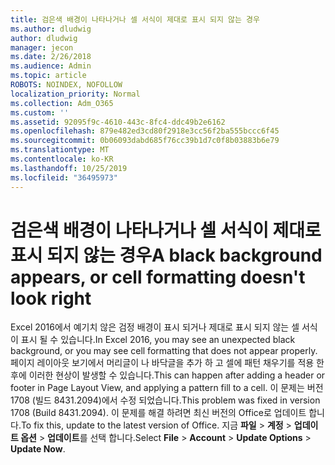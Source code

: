 ```yaml
---
title: 검은색 배경이 나타나거나 셀 서식이 제대로 표시 되지 않는 경우
ms.author: dludwig
author: dludwig
manager: jecon
ms.date: 2/26/2018
ms.audience: Admin
ms.topic: article
ROBOTS: NOINDEX, NOFOLLOW
localization_priority: Normal
ms.collection: Adm_O365
ms.custom: ''
ms.assetid: 92095f9c-4610-443c-8fc4-ddc49b2e6162
ms.openlocfilehash: 879e482ed3cd80f2918e3cc56f2ba555bccc6f45
ms.sourcegitcommit: 0b06093dabd685f76cc39b1d7c0f8b03883b6e79
ms.translationtype: MT
ms.contentlocale: ko-KR
ms.lasthandoff: 10/25/2019
ms.locfileid: "36495973"
---
```

# <a name="a-black-background-appears-or-cell-formatting-doesnt-look-right"></a><span data-ttu-id="35416-102">검은색 배경이 나타나거나 셀 서식이 제대로 표시 되지 않는 경우</span><span class="sxs-lookup"><span data-stu-id="35416-102">A black background appears, or cell formatting doesn't look right</span></span>

<span data-ttu-id="35416-103">Excel 2016에서 예기치 않은 검정 배경이 표시 되거나 제대로 표시 되지 않는 셀 서식이 표시 될 수 있습니다.</span><span class="sxs-lookup"><span data-stu-id="35416-103">In Excel 2016, you may see an unexpected black background, or you may see cell formatting that does not appear properly.</span></span> <span data-ttu-id="35416-104">페이지 레이아웃 보기에서 머리글이 나 바닥글을 추가 하 고 셀에 패턴 채우기를 적용 한 후에 이러한 현상이 발생할 수 있습니다.</span><span class="sxs-lookup"><span data-stu-id="35416-104">This can happen after adding a header or footer in Page Layout View, and applying a pattern fill to a cell.</span></span> <span data-ttu-id="35416-105">이 문제는 버전 1708 (빌드 8431.2094)에서 수정 되었습니다.</span><span class="sxs-lookup"><span data-stu-id="35416-105">This problem was fixed in version 1708 (Build 8431.2094).</span></span> <span data-ttu-id="35416-106">이 문제를 해결 하려면 최신 버전의 Office로 업데이트 합니다.</span><span class="sxs-lookup"><span data-stu-id="35416-106">To fix this, update to the latest version of Office.</span></span> <span data-ttu-id="35416-107">지금 **파일** \> **계정** \> **업데이트 옵션** \> **업데이트**를 선택 합니다.</span><span class="sxs-lookup"><span data-stu-id="35416-107">Select **File** \> **Account** \> **Update Options** \> **Update Now**.</span></span>
  

